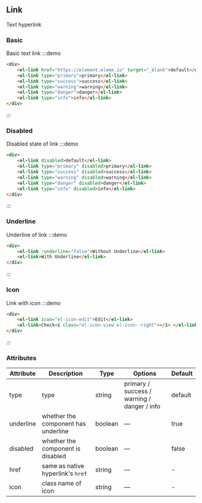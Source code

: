 ## Link

Text hyperlink

### Basic

Basic text link
:::demo

```html
<div>
	<el-link href="https://element.eleme.io" target="_blank">default</el-link>
	<el-link type="primary">primary</el-link>
	<el-link type="success">success</el-link>
	<el-link type="warning">warning</el-link>
	<el-link type="danger">danger</el-link>
	<el-link type="info">info</el-link>
</div>
```

:::

### Disabled

Disabled state of link
:::demo

```html
<div>
	<el-link disabled>default</el-link>
	<el-link type="primary" disabled>primary</el-link>
	<el-link type="success" disabled>success</el-link>
	<el-link type="warning" disabled>warning</el-link>
	<el-link type="danger" disabled>danger</el-link>
	<el-link type="info" disabled>info</el-link>
</div>
```

:::

### Underline

Underline of link
:::demo

```html
<div>
	<el-link :underline="false">Without Underline</el-link>
	<el-link>With Underline</el-link>
</div>
```

:::

### Icon

Link with icon
:::demo

```html
<div>
	<el-link icon="el-icon-edit">Edit</el-link>
	<el-link>Check<i class="el-icon-view el-icon--right"></i> </el-link>
</div>
```

:::

### Attributes

| Attribute | Description                         | Type    | Options                                     | Default |
| --------- | ----------------------------------- | ------- | ------------------------------------------- | ------- |
| type      | type                                | string  | primary / success / warning / danger / info | default |
| underline | whether the component has underline | boolean | —                                           | true    |
| disabled  | whether the component is disabled   | boolean | —                                           | false   |
| href      | same as native hyperlink's `href`   | string  | —                                           | -       |
| icon      | class name of icon                  | string  | —                                           | -       |
